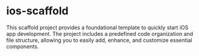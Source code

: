 # ios-scaffold
This scaffold project provides a foundational template to quickly start iOS app development. The project includes a predefined code organization and file structure, allowing you to easily add, enhance, and customize essential components.
